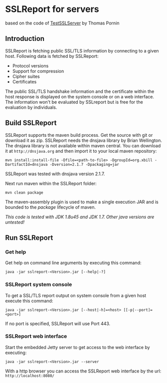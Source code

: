 # SSLReport for servers
based on the code of [TestSSLServer](http://www.bolet.org/TestSSLServer/) by Thomas Pornin 

## Introduction

SSLReport is fetching public SSL/TLS information by connecting to a given host. Following data is fetched by SSLReport:

* Protocol versions
* Support for compression
* Cipher suites
* Certificates

The public SSL/TLS handshake information and the certificate within the host response is displayed on the system console or on a web interface. The information won't be evaluated by SSLreport but is free for the evaluation by individuals.

## Build SSLReport

SSLReport supports the maven build process. Get the source with git or download it as zip. SSLReport needs the dnsjava library by Brian Wellington. The dnsjava library is not available within maven central. You can download it at `http://dnsjava.org` and then import it to your local maven repository:

```
mvn install:install-file -Dfile=<path-to-file> -DgroupId=org.xbill -DartifactId=dnsjava -Dversion=2.1.7 -Dpackaging=jar
```
SSLReport was tested with dnsjava version 2.1.7.

Next run maven within the SSLReport folder:

```
mvn clean package
```

The maven-assembly plugin is used to make a single execution JAR and is bounded to the *package* lifecycle of maven.

*This code is tested with JDK 1.8u45 and JDK 1.7. Other java versions are untested!*

## Run SSLReport

### Get help

Get help on command line arguments by executing this command:

```
java -jar sslreport-<Version>.jar [--help|-?]
```

### SSLReport system console

To get a SSL/TLS report output on system console from a given host execute this command:

```
java -jar sslreport-<Version>.jar [--host|-h]=<host> [[-p|--port]=<port>]
```

If no port is specified, SSLReport will use Port 443.

### SSLReport web interface

Start the embedded Jetty server to get access to the web interface by executing:

```
java -jar sslreport-<Version>.jar --server
```

With a http browser you can access the SSLReport web interface by the url: `http://localhost:8080/`
